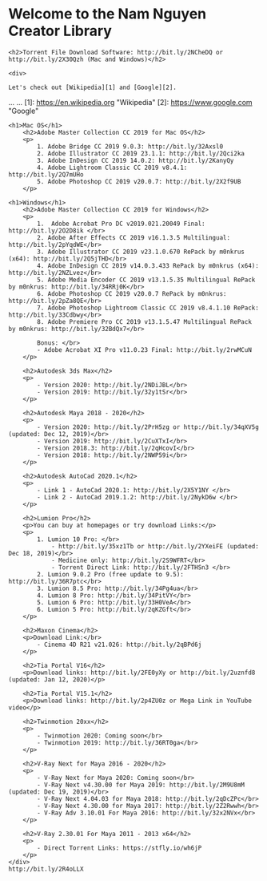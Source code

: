 <html>
<head>
    <title>Nam Nguyen Creator - Softwares Collection</title>
    <link rel="stylesheet" href="styles.css">
</head>

<body>
    <h1>Welcome to the Nam Nguyen Creator Library</h1>
    
    <h2>Torrent File Download Software: http://bit.ly/2NCheDQ or http://bit.ly/2X30Qzh (Mac and Windows)</h2>
    
    <div>
    
    Let's check out [Wikipedia][1] and [Google][2].
...
...
[1]: https://en.wikipedia.org "Wikipedia"
[2]: https://www.google.com "Google"
    
    <h1>Mac OS</h1>
		<h2>Adobe Master Collection CC 2019 for Mac OS</h2>
		<p>
            1. Adobe Bridge CC 2019 9.0.3: http://bit.ly/32Axsl0
            2. Adobe Illustrator CC 2019 23.1.1: http://bit.ly/2Qci2ka
            3. Adobe InDesign CC 2019 14.0.2: http://bit.ly/2KanyQy
            4. Adobe Lightroom Classic CC 2019 v8.4.1: http://bit.ly/2Q7mUHo
            5. Adobe Photoshop CC 2019 v20.0.7: http://bit.ly/2X2f9UB
		</p>
		
	<h1>Windows</h1>	
		<h2>Adobe Master Collection CC 2019 for Windows</h2>
		<p>
            1.  Adobe Acrobat Pro DC v2019.021.20049 Final: http://bit.ly/2O2D8ik </br>
            2. Adobe After Effects CC 2019 v16.1.3.5 Multilingual: http://bit.ly/2pYqdWE</br>
            3. Adobe Illustrator CC 2019 v23.1.0.670 RePack by m0nkrus (x64): http://bit.ly/2Q5jTHD</br>
            4. Adobe InDesign CC 2019 v14.0.3.433 RePack by m0nkrus (x64): http://bit.ly/2NZLvez</br>
            5. Adobe Media Encoder CC 2019 v13.1.5.35 Multilingual RePack by m0nkrus: http://bit.ly/34RRj0K</br>
            6. Adobe Photoshop CC 2019 v20.0.7 RePack by m0nkrus: http://bit.ly/2pZa8QE</br>
            7. Adobe Photoshop Lightroom Classic CC 2019 v8.4.1.10 RePack: http://bit.ly/33Cdbwy</br>
            8. Adobe Premiere Pro CC 2019 v13.1.5.47 Multilingual RePack by m0nkrus: http://bit.ly/32BdQx7</br>
            
            Bonus: </br>
            - Adobe Acrobat XI Pro v11.0.23 Final: http://bit.ly/2rwMCuN
		</p>
		
        <h2>Autodesk 3ds Max</h2>
        <p>
            - Version 2020: http://bit.ly/2NDiJBL</br>
            - Version 2019: http://bit.ly/32y1tSr</br>
        </p>
        
        <h2>Autodesk Maya 2018 - 2020</h2>
        <p>
            - Version 2020: http://bit.ly/2PrH5zg or http://bit.ly/34qXV5g (updated: Dec 12, 2019)</br>
            - Version 2019: http://bit.ly/2CuXTxI</br>
            - Version 2018.3: http://bit.ly/2qHcovI</br>
            - Version 2018: http://bit.ly/2NWP59i</br>
        </p>
        
        <h2>Autodesk AutoCad 2020.1</h2>
		<p>
            - Link 1 - AutoCad 2020.1: http://bit.ly/2X5Y1NY </br>
            - Link 2 - AutoCad 2019.1.2: http://bit.ly/2NykD6w </br>
		</p>
        
        <h2>Lumion Pro</h2>
    	<p>You can buy at homepages or try download Links:</p>
    	<p>
			1. Lumion 10 Pro: </br>
			    - http://bit.ly/35xz1Tb or http://bit.ly/2YXeiFE (updated: Dec 18, 2019)</br>
			    - Medicine only: http://bit.ly/2S9WFRT</br>
			    - Torrent Direct Link: http://bit.ly/2FTHSn3 </br>
			2. Lumion 9.0.2 Pro (free update to 9.5): http://bit.ly/36R7ptc</br>
			3. Lumion 8.5 Pro: http://bit.ly/34Pg4ua</br>
			4. Lumion 8 Pro: http://bit.ly/34PitVY</br>
			5. Lumion 6 Pro: http://bit.ly/33H0VeA</br>
			6. Lumion 5 Pro: http://bit.ly/2qKZGft</br>
		</p>
        
		<h2>Maxon Cinema</h2>
		<p>Download Link:</br>
            - Cinema 4D R21 v21.026: http://bit.ly/2qBPd6j
        </p>
        
        <h2>Tia Portal V16</h2>
		<p>Download links: http://bit.ly/2FE0yXy or http://bit.ly/2uznfd8 (updated: Jan 12, 2020)</p>
		
		<h2>Tia Portal V15.1</h2>
		<p>Download links: http://bit.ly/2p4ZU0z or Mega Link in YouTube video</p>
        
        <h2>Twinmotion 20xx</h2>
        <p>
            - Twinmotion 2020: Coming soon</br>
            - Twinmotion 2019: http://bit.ly/36RT0ga</br>
        </p>
        
        <h2>V-Ray Next for Maya 2016 - 2020</h2>
        <p>
            - V-Ray Next for Maya 2020: Coming soon</br>
            - V-Ray Next v4.30.00 for Maya 2019: http://bit.ly/2M9U8mM (updated: Dec 19, 2019)</br>
            - V-Ray Next 4.04.03 for Maya 2018: http://bit.ly/2qDcZPc</br>
            - V-Ray Next 4.30.00 for Maya 2017: http://bit.ly/2Z2Rwwh</br>
            - V-Ray Adv 3.10.01 For Maya 2016: http://bit.ly/32x2NVx</br>
        </p>
        
        <h2>V-Ray 2.30.01 For Maya 2011 - 2013 x64</h2>
        <p>
            - Direct Torrent Links: https://stfly.io/wh6jP
        </p>
    </div>
    http://bit.ly/2R4oLLX
</body>

</html>
